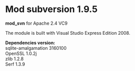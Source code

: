 # Mod subversion 1.9.5

<b>mod_svn</b> for Apache 2.4 VC9 

The module is built with Visual Studio Express Edition 2008.

<b>Dependencies version:</b><br>
sqlite-amalgamation 3160100<br>
OpenSSL 1.0.2j<br>
zlib 1.2.8<br>
Serf 1.3.9<br>
